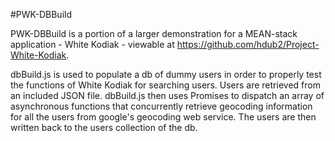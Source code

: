 #PWK-DBBuild

PWK-DBBuild is a portion of a larger demonstration for a MEAN-stack
application - White Kodiak - viewable at https://github.com/hdub2/Project-White-Kodiak.

dbBuild.js is used to populate a db of dummy users in order to properly test the
functions of White Kodiak for searching users.  Users are retrieved from an included
JSON file.  dbBuild.js then uses Promises to dispatch an array of asynchronous
functions that concurrently retrieve geocoding information for all the users from
google's geocoding web service.  The users are then written back to the users
collection of the db.

